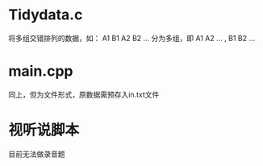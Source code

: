 # Tidydata.c
将多组交错排列的数据，如： A1 B1 A2 B2 ... 分为多组，即 A1 A2 ... , B1 B2 ...
# main.cpp
同上，但为文件形式，原数据需预存入in.txt文件
# 视听说脚本
目前无法做录音题
